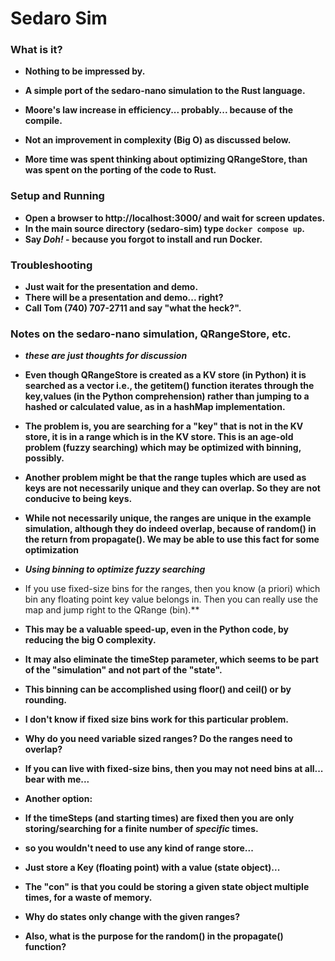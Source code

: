 # Sedaro Sim

### What is it?

* **Nothing to be impressed by.**
* **A simple port of the sedaro-nano simulation to the Rust language.**
* **Moore's law increase in efficiency... probably... because of the compile.**
* **Not an improvement in complexity (Big O) as discussed below.**

* **More time was spent thinking about optimizing QRangeStore, than was spent on the porting of the code to Rust.**

### Setup and Running

* **Open a browser to http://localhost:3000/ and wait for screen updates.**
* **In the main source directory (sedaro-sim) type ```docker compose up```.**
* **Say ***Doh!*** - because you forgot to install and run Docker.**

### Troubleshooting

* **Just wait for the presentation and demo.**
* **There will be a presentation and demo... right?**
* **Call Tom (740) 707-2711 and say "what the heck?".**

### Notes on the sedaro-nano simulation, QRangeStore, etc.
* ***these are just thoughts for discussion***

* **Even though QRangeStore is created as a KV store (in Python) it is searched as a vector i.e., the __getitem__() function iterates through the key,values (in the Python comprehension) rather than jumping to a hashed or calculated value, as in a hashMap implementation.**

* **The problem is, you are searching for a "key" that is not in the KV store, it is in a range which is in the KV store. This is an age-old problem (fuzzy searching) which may be optimized with binning, possibly.**

* **Another problem might be that the range tuples which are used as keys are not necessarily unique and they can overlap. So they are not conducive to being keys.**
* **While not necessarily unique, the ranges are unique in the example simulation, although they do indeed overlap, because of random() in the return from propagate(). We may be able to use this fact for some optimization**

* ***Using binning to optimize fuzzy searching***
* If you use fixed-size bins for the ranges, then you know (a priori) which bin any floating point key value belongs in.  Then you can really use the map and jump right to the QRange (bin).**
* **This may be a valuable speed-up, even in the Python code, by reducing the big O complexity.**
* **It may also eliminate the timeStep parameter, which seems to be part of the "simulation" and not part of the "state".**
* **This binning can be accomplished using floor() and ceil() or by rounding.**

* **I don't know if fixed size bins work for this particular problem.**  
* **Why do you need variable sized ranges?  Do the ranges need to overlap?**

* **If you can live with fixed-size bins, then you may not need bins at all... bear with me...**

* **Another option:**
* **If the timeSteps (and starting times)  are fixed then you are only storing/searching for a finite number of *specific* times.**
* **so you wouldn't need to use any kind of range store...**
* **Just store a Key (floating point) with a value (state object)...**
* **The "con" is that you could be storing a given state object multiple times, for a waste of memory.**
* **Why do states only change with the given ranges?**
* **Also, what is the purpose for the random() in the propagate() function?**
